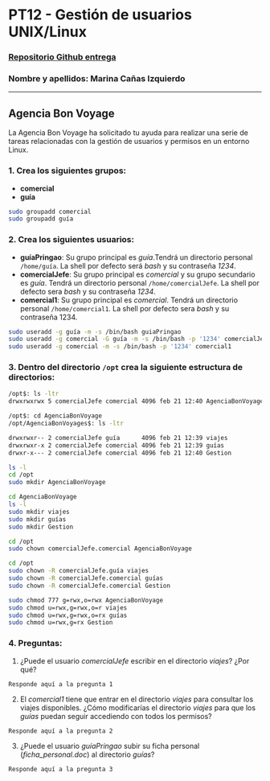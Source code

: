# PT12 - Gestión de usuarios UNIX/Linux

### [Repositorio Github entrega](https://classroom.github.com/a/2ygJHjSS)

### Nombre y apellidos: Marina Cañas Izquierdo

***

## Agencia Bon Voyage

La Agencia Bon Voyage ha solicitado tu ayuda para realizar una serie de tareas relacionadas con la gestión de usuarios y permisos en un entorno Linux.

### 1. Crea los siguientes grupos: 

- **comercial**
- **guía**

```bash
sudo groupadd comercial
sudo groupadd guía

```

### 2. Crea los siguientes usuarios:

- **guíaPringao**: Su grupo principal es *guía*.Tendrá un directorio personal `/home/guía`. La shell por defecto será *bash* y su contraseña *1234*.  
- **comercialJefe**: Su grupo principal es *comercial* y su grupo secundario es *guía*. Tendrá un directorio personal `/home/comercialJefe`. La shell por defecto sera *bash* y su contraseña *1234*.   
- **comercial1**: Su grupo principal es *comercial*. Tendrá un directorio personal `/home/comercial1`. La shell por defecto sera *bash*  y su contraseña 1234. 

```bash
sudo useradd -g guía -m -s /bin/bash guiaPringao
sudo useradd -g comercial -G guía -m -s /bin/bash -p '1234' comercialJefe
sudo useradd -g comercial -m -s /bin/bash -p '1234' comercial1

```

### 3. Dentro del directorio `/opt` crea la siguiente estructura de directorios:  

```bash
/opt$: ls -ltr  
drwxrwxrwx 5 comercialJefe comercial 4096 feb 21 12:40 AgenciaBonVoyage

/opt$: cd AgenciaBonVoyage
/opt/AgenciaBonVoyages$: ls -ltr  

drwxrwxr-- 2 comercialJefe guía      4096 feb 21 12:39 viajes
drwxrwxr-x 2 comercialJefe comercial 4096 feb 21 12:39 guías
drwxr-x--- 2 comercialJefe comercial 4096 feb 21 12:40 Gestion
```

```bash
ls -l
cd /opt
sudo mkdir AgenciaBonVoyage

cd AgenciaBonVoyage
ls -l
sudo mkdir viajes 
sudo mkdir guías
sudo mkdir Gestion

cd /opt
sudo chown comercialJefe.comercial AgenciaBonVoyage

cd /opt
sudo chown -R comercialJefe.guía viajes
sudo chown -R comercialJefe.comercial guías
sudo chown -R comercialJefe.comercial Gestion

sudo chmod 777 g=rwx,o=rwx AgenciaBonVoyage
sudo chmod u=rwx,g=rwx,o=r viajes
sudo chmod u=rwx,g=rwx,o=rx guías
sudo chmod u=rwx,g=rx Gestion

```

### 4. Preguntas:

1. ¿Puede el usuario *comercialJefe* escribir en el directorio *viajes*? ¿Por qué? 

```
Responde aquí a la pregunta 1
```

2. El *comercial1* tiene que entrar en el directorio *viajes* para consultar los viajes disponibles. ¿Cómo modificarías el directorio *viajes* para que los *guías* puedan seguir accediendo con todos los permisos? 

```
Responde aquí a la pregunta 2
```

3. ¿Puede el usuario *guíaPringao* subir su ficha personal (*ficha_personal.doc*) al directorio *guías*?

```
Responde aquí a la pregunta 3
```